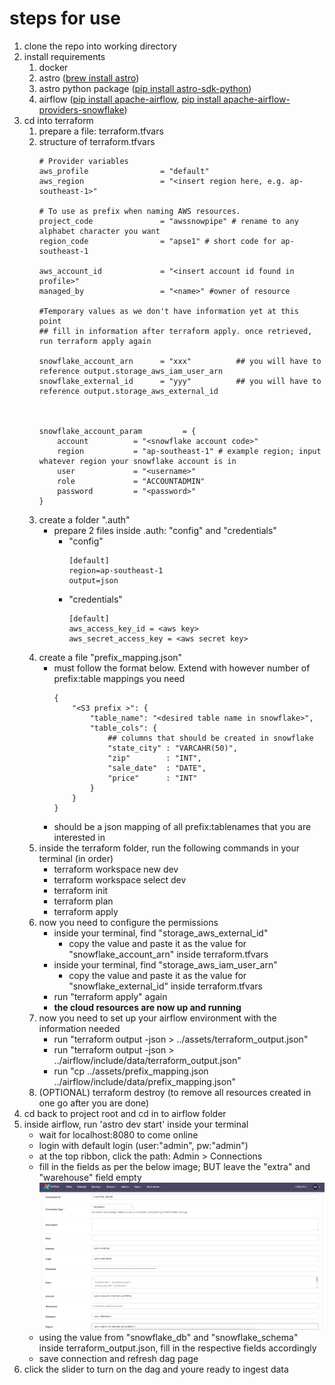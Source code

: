 # steps for use

1. clone the repo into working directory
2. install requirements
   1. docker
   2. astro ([brew install astro](https://docs.astronomer.io/astro/cli/overview))
   3. astro python package ([pip install astro-sdk-python](https://pypi.org/project/astro-sdk-python/))
   4. airflow ([pip install apache-airflow](https://airflow.apache.org/docs/apache-airflow/stable/installation/installing-from-pypi.html), [pip install apache-airflow-providers-snowflake](https://airflow.apache.org/docs/apache-airflow-providers-snowflake/stable/index.html))
3. cd into terraform 
   1. prepare a file: terraform.tfvars
   2. structure of terraform.tfvars
        ```
        # Provider variables
        aws_profile                = "default" 
        aws_region                 = "<insert region here, e.g. ap-southeast-1>" 

        # To use as prefix when naming AWS resources. 
        project_code               = "awssnowpipe" # rename to any alphabet character you want
        region_code                = "apse1" # short code for ap-southeast-1

        aws_account_id             = "<insert account id found in profile>"
        managed_by                 = "<name>" #owner of resource

        #Temporary values as we don't have information yet at this point
        ## fill in information after terraform apply. once retrieved, run terraform apply again

        snowflake_account_arn      = "xxx"          ## you will have to reference output.storage_aws_iam_user_arn
        snowflake_external_id      = "yyy"          ## you will have to reference output.storage_aws_external_id



        snowflake_account_param         = {
            account          = "<snowflake account code>"
            region           = "ap-southeast-1" # example region; input whatever region your snowflake account is in
            user             = "<username>"
            role             = "ACCOUNTADMIN"
            password         = "<password>"
        }
        ```
   3. create a folder ".auth"
      - prepare 2 files inside .auth: "config" and "credentials"
        - "config"
            ``` 
            [default]
            region=ap-southeast-1
            output=json
            ```
        - "credentials"
            ``` 
            [default] 
            aws_access_key_id = <aws key>
            aws_secret_access_key = <aws secret key>
            ```
   4. create a file "prefix_mapping.json"
      - must follow the format below. Extend with however number of prefix:table mappings you need
        ```
        {
            "<S3 prefix >": {
                "table_name": "<desired table name in snowflake>",
                "table_cols": {
                    ## columns that should be created in snowflake  
                    "state_city" : "VARCAHR(50)",
                    "zip"        : "INT",
                    "sale_date"  : "DATE",
                    "price"      : "INT"
                }
            }
        }
        ```
      - should be a json mapping of all prefix:tablenames that you are interested in
   5. inside the terraform folder, run the following commands in your terminal (in order)
      - terraform workspace new dev
      - terraform workspace select dev
      - terraform init
      - terraform plan
      - terraform apply
   6. now you need to configure the permissions
      - inside your terminal, find "storage_aws_external_id"
        - copy the value and paste it as the value for "snowflake_account_arn" inside terraform.tfvars
      - inside your terminal, find "storage_aws_iam_user_arn"
        - copy the value and paste it as the value for "snowflake_external_id" inside terraform.tfvars
      - run "terraform apply" again
      - **the cloud resources are now up and running**
   7. now you need to set up your airflow environment with the information needed
      - run "terraform output -json > ../assets/terraform_output.json"
      - run "terraform output -json > ../airflow/include/data/terraform_output.json"
      - run "cp ../assets/prefix_mapping.json ../airflow/include/data/prefix_mapping.json"
   8. (OPTIONAL) terraform destroy (to remove all resources created in one go after you are done)
4. cd back to project root and cd in to airflow folder
5. inside airflow, run 'astro dev start' inside your terminal
   - wait for localhost:8080 to come online
   - login with default login (user:"admin", pw:"admin")
   - at the top ribbon, click the path: Admin > Connections
   - fill in the fields as per the below image; BUT leave the "extra" and "warehouse" field empty
    ![snowflake_con](snowflake_connection.png)
   - using the value from "snowflake_db" and "snowflake_schema" inside terraform_output.json, fill in the respective fields accordingly
   - save connection and refresh dag page 
6. click the slider to turn on the dag and youre ready to ingest data 


